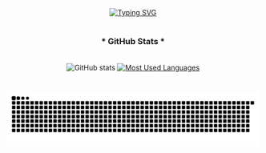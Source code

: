 

<div align="center">
  <a href="https://git.io/typing-svg">
    <img src="https://readme-typing-svg.demolab.com?font=EB+Garamond&weight=500&size=22&pause=1000&color=FF35A6&center=true&vCenter=true&random=false&width=435&lines=%E0%BC%9A%E2%9C%A7%E2%81%8E%E2%81%BA%CB%B3Welcome+to+my+profile+(%E2%80%9E%E2%80%A2+%E1%B4%97+%E2%80%A2%E2%80%9E)%CB%B3%E2%81%BA%E2%81%8E%E2%9C%A7%E0%BC%9A+" alt="Typing SVG">
  </a>
</div>

# 

<div style="text-align: center;" align="center">
  <h3>* GitHub Stats *</h3>
  <br>
  <img src="https://github-readme-stats-git-masterrstaa-rickstaa.vercel.app/api?username=Iaguiar-c&hide_title=true&show_icons=true&include_all_commits=false&count_private=true&line_height=25&hide=issues&bg_color=000&title_color=FF35A6FF&text_color=FFF&border_radius=3&border_color=FF9FDB&icon_color=FF35A6FF&theme=jolly" alt="GitHub stats">

  <a href="https://github.com/Iaguiar-c/github-readme-stats">
    <img src="https://github-readme-stats-git-masterrstaa-rickstaa.vercel.app/api/top-langs/?username=Iaguiar-c&line_height=10&card_width=290&layout=compact&hide_title=false&count_private=true&langs_count=4&show_icons=true&title_color=FF35A6FF&hide=html,css&bg_color=000&text_color=8B8B8B&border_radius=3&border_color=FF9FDB&count_private=true" alt="Most Used Languages">
  </a>
</div>

#

<picture align="center">
  <source media="(prefers-color-scheme: dark)" srcset="https://raw.githubusercontent.com/Iaguiar-c/Iaguiar-c/output/github-contribution-grid-snake-dark.svg">
  <source media="(prefers-color-scheme: light)" srcset="https://raw.githubusercontent.com/Iaguiar-c/Iaguiar-c/output/github-contribution-grid-snake-dark.svg">
  <img align="center" alt="github contribution grid snake animation" src="https://raw.githubusercontent.com/Iaguiar-c/Iaguiar-c/output/github-contribution-grid-snake.svg">
</picture>
